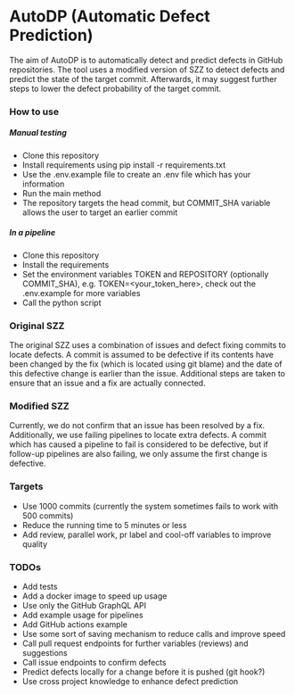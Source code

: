# AutoDP (Automatic Defect Prediction)

The aim of AutoDP is to automatically detect and predict defects in GitHub
repositories. The tool uses a modified version of SZZ to detect defects and
predict the state of the target commit. Afterwards, it may suggest further
steps to lower the defect probability of the target commit.

### How to use

##### Manual testing

- Clone this repository
- Install requirements using pip install -r requirements.txt
- Use the .env.example file to create an .env file which has your information
- Run the main method
- The repository targets the head commit, but COMMIT_SHA variable allows the
  user to target an earlier commit

##### In a pipeline

- Clone this repository
- Install the requirements
- Set the environment variables TOKEN and REPOSITORY (optionally COMMIT_SHA),
  e.g. TOKEN=<your_token_here>, check out the .env.example for more variables
- Call the python script

### Original SZZ

The original SZZ uses a combination of issues and defect fixing commits to
locate defects. A commit is assumed to be defective if its contents have
been changed by the fix (which is located using git blame) and the date of
this defective change is earlier than the issue. Additional steps are taken
to ensure that an issue and a fix are actually connected.

### Modified SZZ

Currently, we do not confirm that an issue has been resolved by a fix.
Additionally, we use failing pipelines to locate extra defects. A commit which
has caused a pipeline to fail is considered to be defective, but if follow-up
pipelines are also failing, we only assume the first change is defective.

### Targets

- Use 1000 commits (currently the system sometimes fails to work with 500 commits)
- Reduce the running time to 5 minutes or less
- Add review, parallel work, pr label and cool-off variables to improve quality

### TODOs

- Add tests
- Add a docker image to speed up usage
- Use only the GitHub GraphQL API
- Add example usage for pipelines
- Add GitHub actions example
- Use some sort of saving mechanism to reduce calls and improve speed
- Call pull request endpoints for further variables (reviews) and suggestions
- Call issue endpoints to confirm defects
- Predict defects locally for a change before it is pushed (git hook?)
- Use cross project knowledge to enhance defect prediction
